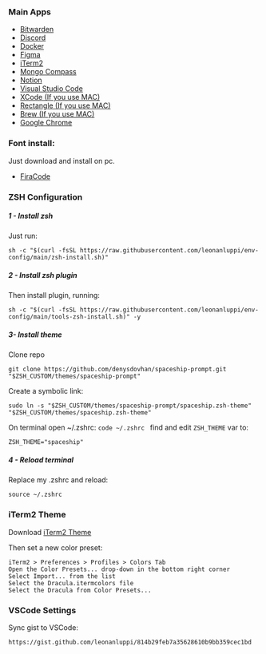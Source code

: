 ### Main Apps

- [Bitwarden](https://bitwarden.com/)
- [Discord](https://discord.com/)
- [Docker](https://www.docker.com/)
- [Figma](https://www.figma.com/)
- [iTerm2](https://iterm2.com/)
- [Mongo Compass](https://www.mongodb.com/products/compass)
- [Notion](https://www.notion.so/)
- [Visual Studio Code](https://code.visualstudio.com/)
- [XCode (If you use MAC)](https://apps.apple.com/gb/app/xcode/id497799835?mt=12)
- [Rectangle (If you use MAC)](https://rectangleapp.com/)
- [Brew (If you use MAC)](https://brew.sh/)
- [Google Chrome](https://www.google.com/intl/en_uk/chrome/)

### Font install:

Just download and install on pc.
- [FiraCode](https://github.com/tonsky/FiraCode/)

### ZSH Configuration

##### 1 - Install zsh

Just run:
```
sh -c "$(curl -fsSL https://raw.githubusercontent.com/leonanluppi/env-config/main/zsh-install.sh)"
```

##### 2 - Install zsh plugin
Then install plugin, running: 
```
sh -c "$(curl -fsSL https://raw.githubusercontent.com/leonanluppi/env-config/main/tools-zsh-install.sh)" -y
```

##### 3- Install theme
Clone repo
```
git clone https://github.com/denysdovhan/spaceship-prompt.git "$ZSH_CUSTOM/themes/spaceship-prompt"
```
 
 Create a symbolic link:
 ```
 sudo ln -s "$ZSH_CUSTOM/themes/spaceship-prompt/spaceship.zsh-theme" "$ZSH_CUSTOM/themes/spaceship.zsh-theme"
 ```
 On terminal open ~/.zshrc:  ``` code ~/.zshrc  ``` find and edit ```ZSH_THEME``` var to:
 ```
 ZSH_THEME="spaceship"
 ```
 
 ##### 4 - Reload terminal

Replace my .zshrc and reload:

```
source ~/.zshrc
```

### iTerm2 Theme

Download [iTerm2 Theme](https://raw.githubusercontent.com/leonanluppi/env-config/main/iterm2-pattern.itermcolors)

Then set a new color preset:
```
iTerm2 > Preferences > Profiles > Colors Tab
Open the Color Presets... drop-down in the bottom right corner
Select Import... from the list
Select the Dracula.itermcolors file
Select the Dracula from Color Presets...
```

### VSCode Settings

Sync gist to VSCode:
```
https://gist.github.com/leonanluppi/814b29feb7a35628610b9bb359cec1bd
```
